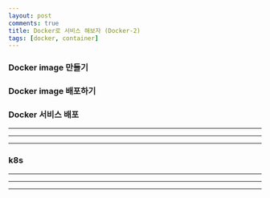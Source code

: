 ```yaml
---
layout: post
comments: true
title: Docker로 서비스 해보자 (Docker-2)
tags: [docker, container]
---
```


### Docker image 만들기

### Docker image 배포하기

### Docker 서비스 배포

---
---
---


### k8s


---
---
---
